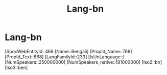 ﻿---
title: "Lang-bn"
type: Lang
aliases:
- Bengali
tags: 
- Lang/bn
---

# Lang-bn

[SpocWebEntityId: 468
[Name::Bengali]
[PropId_Name::768]
[PropId_Text::668]
[LangFamilyId::233]
[IsUnLanguage::]
[NumSpeakers::250000000]
[NumSpeakers_native::181000000]
[Iso2::bn]
[Iso3::ben]

